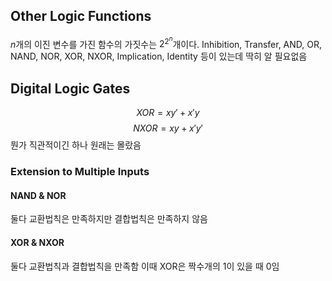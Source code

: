 ## Other Logic Functions
$n$개의 이진 변수를 가진 함수의 가짓수는 $2^{2^n}$개이다.
Inhibition, Transfer, AND, OR, NAND, NOR, XOR, NXOR, Implication, Identity 등이 있는데 딱히 알 필요없음

## Digital Logic Gates
$$XOR=xy'+x'y$$
$$NXOR = xy + x'y'$$
뭔가 직관적이긴 하나 원래는 몰랐음
### Extension to Multiple Inputs

#### NAND & NOR
둘다 교환법칙은 만족하지만 결합법칙은 만족하지 않음

#### XOR & NXOR
둘다 교환법칙과 결합법칙을 만족함
이때 XOR은 짝수개의 1이 있을 때 0임